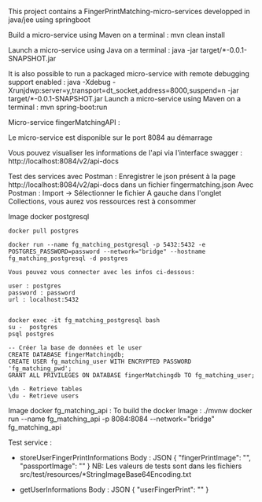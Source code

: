 This project contains a FingerPrintMatching-micro-services developped in java/jee using springboot

Build a micro-service using Maven on a terminal : mvn clean install

Launch a micro-service using Java on a terminal : java -jar target/*-0.0.1-SNAPSHOT.jar

It is also possible to run a packaged micro-service with remote debugging support enabled :
java -Xdebug -Xrunjdwp:server=y,transport=dt_socket,address=8000,suspend=n -jar target/*-0.0.1-SNAPSHOT.jar
Launch a micro-service using Maven on a terminal : mvn spring-boot:run

Micro-service fingerMatchingAPI :

Le micro-service est disponible sur le port 8084 au démarrage

Vous pouvez visualiser les informations de l'api via l'interface swagger : 
	http://localhost:8084/v2/api-docs
	
Test des services avec Postman : 
	Enregistrer le json présent à la page http://localhost:8084/v2/api-docs dans un fichier 
	fingermatching.json
	Avec Postman : Import -> Sélectionner le fichier
				   A gauche dans l'onglet Collections, vous aurez vos ressources rest à consommer

	
Image docker postgresql

	docker pull postgres

	docker run --name fg_matching_postgresql -p 5432:5432 -e POSTGRES_PASSWORD=password --network="bridge" --hostname fg_matching_postgresql -d postgres

	Vous pouvez vous connecter avec les infos ci-dessous:

	user : postgres
	password : password
	url : localhost:5432
	
	
	docker exec -it fg_matching_postgresql bash
    su -  postgres
    psql postgres

	-- Créer la base de données et le user
	CREATE DATABASE fingerMatchingdb;
	CREATE USER fg_matching_user WITH ENCRYPTED PASSWORD 'fg_matching_pwd';
	GRANT ALL PRIVILEGES ON DATABASE fingerMatchingdb TO fg_matching_user;
	
	\dn - Retrieve tables
	\du - Retrieve users
	
	
	

Image docker fg_matching_api :
	To build the docker Image : ./mvnw
	docker run --name fg_matching_api -p 8084:8084 --network="bridge" fg_matching_api

Test service :

- storeUserFingerPrintInformations
	Body : JSON
			{
				"fingerPrintImage": "",
				"passportImage": ""
			}
	NB: Les valeurs de tests sont dans les fichiers src/test/resources/*StringImageBase64Encoding.txt
	
- getUserInformations
	Body : JSON
			{
				"userFingerPrint": ""
			}
